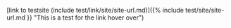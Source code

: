 [link to testsite (include test/link/site/site-url.md)]({% include test/site/site-url.md }} "This is a test for the link hover over")
